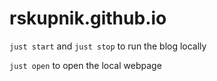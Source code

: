 # rskupnik.github.io

`just start` and `just stop` to run the blog locally

`just open` to open the local webpage